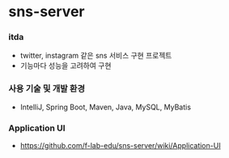 # sns-server

### itda

* twitter, instagram 같은 sns 서비스 구현 프로젝트
* 기능마다 성능을 고려하여 구현



### 사용 기술 및 개발 환경

* IntelliJ, Spring Boot, Maven, Java, MySQL, MyBatis



### Application UI

* https://github.com/f-lab-edu/sns-server/wiki/Application-UI